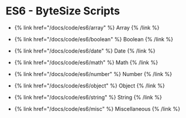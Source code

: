 # ES6 - ByteSize Scripts

- {% link href="/docs/code/es6/array" %}
  Array
  {% /link %}

- {% link href="/docs/code/es6/boolean" %}
  Boolean
  {% /link %}

- {% link href="/docs/code/es6/date" %}
  Date
  {% /link %}

- {% link href="/docs/code/es6/math" %}
  Math
  {% /link %}

- {% link href="/docs/code/es6/number" %}
  Number
  {% /link %}

- {% link href="/docs/code/es6/object" %}
  Object
  {% /link %}

- {% link href="/docs/code/es6/string" %}
  String
  {% /link %}

- {% link href="/docs/code/es6/misc" %}
  Miscellaneous
  {% /link %}
